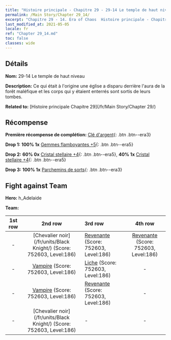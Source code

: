 ```yaml
---
title: "Histoire principale - Chapitre 29 - 29-14 Le temple de haut niveau"
permalink: /Main Story/Chapter 29_14/
excerpt: "Chapitre 29 - 14. Era of Chaos  Histoire principale - Chapitre 29_14. 29-14 Le temple de haut niveau"
last_modified_at: 2021-05-05
locale: fr
ref: "Chapter 29_14.md"
toc: false
classes: wide
---
```


## Détails

 **Nom:** 29-14 Le temple de haut niveau

 **Description:** Ce qui était à l'origine une église a disparu derrière l'aura de la forêt maléfique et les corps qui y étaient enterrés sont sortis de leurs tombes.

 **Related to:** [Histoire principale Chapitre 29](/fr/Main Story/Chapter 29/)

## Récompense

 **Première récompense de complétion:** [Clé d'argent](/ItemsFR/con_693/){: .btn .btn--era3}

 **Drop 1:** **100% 1x** [Gemmes flamboyantes +5](/ItemsFR/mat_100/){: .btn .btn--era5}

 **Drop 2:** **60% 0x** [Cristal stellaire +4](/ItemsFR/mat_94/){: .btn .btn--era5}, **40% 1x** [Cristal stellaire +4](/ItemsFR/mat_94/){: .btn .btn--era5}

 **Drop 3:** **100% 1x** [Parchemins de sorts](/ItemsFR/con_694/){: .btn .btn--era3}


## Fight against Team
 **Hero:** h_Adelaide

 **Team:**


  | 1st row | 2nd row | 3rd row | 4th row |
  |:----:|:----:|:----|:----:|
  | - | [Chevalier noir](/fr/units/Black Knight/) (Score: 752603, Level:186)  | [Revenante](/fr/units/Wight/) (Score: 752603, Level:186)  | [Revenante](/fr/units/Wight/) (Score: 752603, Level:186)  |
  | - | [Vampire](/fr/units/Vampire/) (Score: 752603, Level:186)  | [Liche](/fr/units/Lich/) (Score: 752603, Level:186)  | - |
  | - | [Vampire](/fr/units/Vampire/) (Score: 752603, Level:186)  | [Revenante](/fr/units/Wight/) (Score: 752603, Level:186)  | - |
  | - | [Chevalier noir](/fr/units/Black Knight/) (Score: 752603, Level:186)  | - | - |


